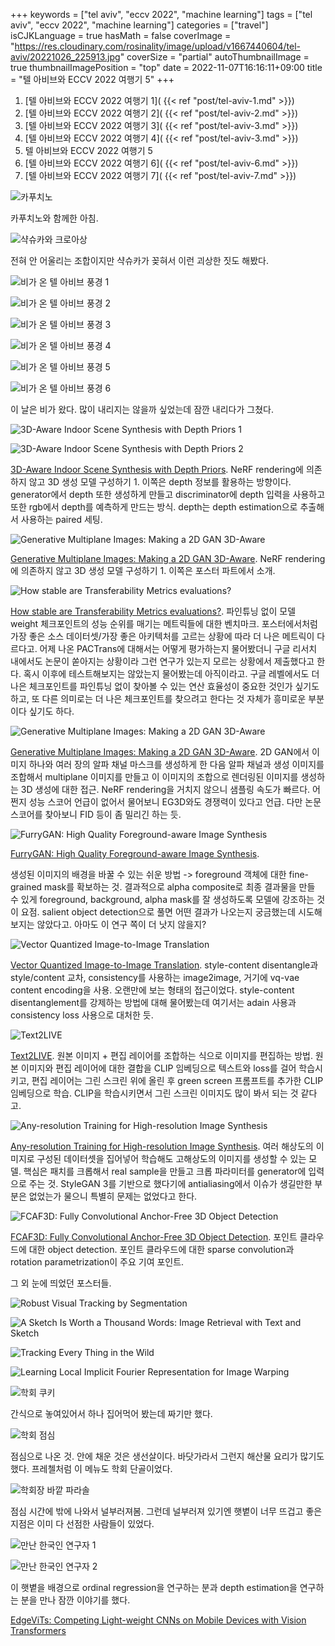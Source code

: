 +++
keywords = ["tel aviv", "eccv 2022", "machine learning"]
tags = ["tel aviv", "eccv 2022", "machine learning"]
categories = ["travel"]
isCJKLanguage = true
hasMath = false
coverImage = "https://res.cloudinary.com/rosinality/image/upload/v1667440604/tel-aviv/20221026_225913.jpg"
coverSize = "partial"
autoThumbnailImage = true
thumbnailImagePosition = "top"
date = 2022-11-07T16:16:11+09:00
title = "텔 아비브와 ECCV 2022 여행기 5"
+++

1. [텔 아비브와 ECCV 2022 여행기 1]( {{< ref "post/tel-aviv-1.md" >}})
2. [텔 아비브와 ECCV 2022 여행기 2]( {{< ref "post/tel-aviv-2.md" >}})
3. [텔 아비브와 ECCV 2022 여행기 3]( {{< ref "post/tel-aviv-3.md" >}})
4. [텔 아비브와 ECCV 2022 여행기 4]( {{< ref "post/tel-aviv-3.md" >}})
5. 텔 아비브와 ECCV 2022 여행기 5
6. [텔 아비브와 ECCV 2022 여행기 6]( {{< ref "post/tel-aviv-6.md" >}})
7. [텔 아비브와 ECCV 2022 여행기 7]( {{< ref "post/tel-aviv-7.md" >}})

<!--start-summary-->

![카푸치노](https://res.cloudinary.com/rosinality/image/upload/c_scale,h_0.5/v1667528721/tel-aviv/20221026_080253.jpg)

카푸치노와 함께한 아침.

![샥슈카와 크로아상](https://res.cloudinary.com/rosinality/image/upload/c_scale,h_0.5/v1667528721/tel-aviv/20221026_081426.jpg)

전혀 안 어울리는 조합이지만 샥슈카가 꽂혀서 이런 괴상한 짓도 해봤다.

![비가 온 텔 아비브 풍경 1](https://res.cloudinary.com/rosinality/image/upload/c_scale,h_0.5/v1667528721/tel-aviv/20221026_082935.jpg)

![비가 온 텔 아비브 풍경 2](https://res.cloudinary.com/rosinality/image/upload/c_scale,h_0.5/v1667528721/tel-aviv/20221026_083100.jpg)

![비가 온 텔 아비브 풍경 3](https://res.cloudinary.com/rosinality/image/upload/c_scale,h_0.5/v1667528721/tel-aviv/20221026_083103.jpg)

![비가 온 텔 아비브 풍경 4](https://res.cloudinary.com/rosinality/image/upload/c_scale,h_0.5/v1667528721/tel-aviv/20221026_092849.jpg)

![비가 온 텔 아비브 풍경 5](https://res.cloudinary.com/rosinality/image/upload/c_scale,h_0.5/v1667528721/tel-aviv/20221026_092853.jpg)

![비가 온 텔 아비브 풍경 6](https://res.cloudinary.com/rosinality/image/upload/c_scale,h_0.5/v1667528721/tel-aviv/20221026_092859.jpg)

이 날은 비가 왔다. 많이 내리지는 않을까 싶었는데 잠깐 내리다가 그쳤다.

![3D-Aware Indoor Scene Synthesis with Depth Priors 1](https://res.cloudinary.com/rosinality/image/upload/c_scale,h_0.5/v1667528721/tel-aviv/20221026_100017.jpg)

![3D-Aware Indoor Scene Synthesis with Depth Priors 2](https://res.cloudinary.com/rosinality/image/upload/c_scale,h_0.5/v1667528721/tel-aviv/20221026_100017.jpg)

[3D-Aware Indoor Scene Synthesis with Depth Priors](https://arxiv.org/abs/2202.08553). NeRF rendering에 의존하지 않고 3D 생성 모델 구성하기 1. 이쪽은 depth 정보를 활용하는 방향이다. generator에서 depth 또한 생성하게 만들고 discriminator에 depth 입력을 사용하고 또한 rgb에서 depth를 예측하게 만드는 방식. depth는 depth estimation으로 추출해서 사용하는 paired 세팅.

![Generative Multiplane Images: Making a 2D GAN 3D-Aware](https://res.cloudinary.com/rosinality/image/upload/c_scale,h_0.5/v1667528721/tel-aviv/20221026_101813.jpg)

[Generative Multiplane Images: Making a 2D GAN 3D-Aware](https://arxiv.org/abs/2207.10642). NeRF rendering에 의존하지 않고 3D 생성 모델 구성하기 1. 이쪽은 포스터 파트에서 소개.

![How stable are Transferability Metrics evaluations?](https://res.cloudinary.com/rosinality/image/upload/c_scale,h_0.5/v1667528721/tel-aviv/20221026_105433.jpg)

[How stable are Transferability Metrics evaluations?](https://arxiv.org/abs/2204.01403). 파인튜닝 없이 모델 weight 체크포인트의 성능 순위를 매기는 메트릭들에 대한 벤치마크. 포스터에서처럼 가장 좋은 소스 데이터셋/가장 좋은 아키텍처를 고르는 상황에 따라 더 나은 메트릭이 다르다고. 어제 나온 PACTrans에 대해서는 어떻게 평가하는지 물어봤더니 구글 리서치 내에서도 논문이 쏟아지는 상황이라 그런 연구가 있는지 모르는 상황에서 제출했다고 한다. 혹시 이후에 테스트해보지는 않았는지 물어봤는데 아직이라고. 구글 레벨에서도 더 나은 체크포인트를 파인튜닝 없이 찾아볼 수 있는 연산 효율성이 중요한 것인가 싶기도 하고, 또 다른 의미로는 더 나은 체크포인트를 찾으려고 한다는 것 자체가 흥미로운 부분이다 싶기도 하다.

![Generative Multiplane Images: Making a 2D GAN 3D-Aware](https://res.cloudinary.com/rosinality/image/upload/c_scale,h_0.5/v1667528721/tel-aviv/20221026_105656.jpg)

[Generative Multiplane Images: Making a 2D GAN 3D-Aware](https://arxiv.org/abs/2207.10642). 2D GAN에서 이미지 하나와 여러 장의 알파 채널 마스크를 생성하게 한 다음 알파 채널과 생성 이미지를 조합해서 multiplane 이미지를 만들고 이 이미지의 조합으로 렌더링된 이미지를 생성하는 3D 생성에 대한 접근. NeRF rendering을 거치지 않으니 샘플링 속도가 빠르다. 어쩐지 성능 스코어 언급이 없어서 물어보니 EG3D와도 경쟁력이 있다고 언급. 다만 논문 스코어를 찾아보니 FID 등이 좀 밀리긴 하는 듯.

![FurryGAN: High Quality Foreground-aware Image Synthesis](https://res.cloudinary.com/rosinality/image/upload/c_scale,h_0.5/v1667528721/tel-aviv/20221026_104759.jpg)

[FurryGAN: High Quality Foreground-aware Image Synthesis](https://arxiv.org/abs/2208.10422).

생성된 이미지의 배경을 바꿀 수 있는 쉬운 방법 -> foreground 객체에 대한 fine-grained mask를 확보하는 것. 결과적으로 alpha composite로 최종 결과물을 만들 수 있게 foreground, background, alpha mask를 잘 생성하도록 모델에 강조하는 것이 요점. salient object detection으로 풀면 어떤 결과가 나오는지 궁금했는데 시도해보지는 않았다고. 아마도 이 연구 쪽이 더 낫지 않을지?

![Vector Quantized Image-to-Image Translation](https://res.cloudinary.com/rosinality/image/upload/c_scale,h_0.5/v1667528721/tel-aviv/20221026_103711.jpg)

[Vector Quantized Image-to-Image Translation](https://arxiv.org/abs/2207.13286). style-content disentangle과 style/content 교차, consistency를 사용하는 image2image, 거기에 vq-vae content encoding을 사용. 오랜만에 보는 형태의 접근이었다. style-content disentanglement를 강제하는 방법에 대해 물어봤는데 여기서는 adain 사용과 consistency loss 사용으로 대처한 듯.

![Text2LIVE](https://res.cloudinary.com/rosinality/image/upload/c_scale,h_0.5/v1667528721/tel-aviv/20221026_105311.jpg)

[Text2LIVE](https://arxiv.org/abs/2204.02491). 원본 이미지 + 편집 레이어를 조합하는 식으로 이미지를 편집하는 방법. 원본 이미지와 편집 레이어에 대한 결합을 CLIP 임베딩으로 텍스트와 loss를 걸어 학습시키고, 편집 레이어는 그린 스크린 위에 올린 후 green screen 프롬프트를 추가한 CLIP 임베딩으로 학습. CLIP을 학습시키면서 그린 스크린 이미지도 많이 봐서 되는 것 같다고.

![Any-resolution Training for High-resolution Image Synthesis](https://res.cloudinary.com/rosinality/image/upload/c_scale,h_0.5/v1667528721/tel-aviv/20221026_111121.jpg)

[Any-resolution Training for High-resolution Image Synthesis](https://arxiv.org/abs/2204.07156). 여러 해상도의 이미지로 구성된 데이터셋을 집어넣어 학습해도 고해상도의 이미지를 생성할 수 있는 모델. 핵심은 패치를 크롭해서 real sample을 만들고 크롭 파라미터를 generator에 입력으로 주는 것. StyleGAN 3를 기반으로 했다기에 antialiasing에서 이슈가 생길만한 부분은 없었는가 물으니 특별히 문제는 없었다고 한다.

![FCAF3D: Fully Convolutional Anchor-Free 3D Object Detection](https://res.cloudinary.com/rosinality/image/upload/c_scale,h_0.5/v1667528721/tel-aviv/20221026_103948.jpg)

[FCAF3D: Fully Convolutional Anchor-Free 3D Object Detection](https://arxiv.org/abs/2112.00322). 포인트 클라우드에 대한 object detection. 포인트 클라우드에 대한 sparse convolution과 rotation parametrization이 주요 기여 포인트.

그 외 눈에 띄었던 포스터들.

![Robust Visual Tracking by Segmentation](https://res.cloudinary.com/rosinality/image/upload/c_scale,h_0.5/v1667528721/tel-aviv/20221026_104434.jpg)

![A Sketch Is Worth a Thousand Words: Image Retrieval with Text and Sketch](https://res.cloudinary.com/rosinality/image/upload/c_scale,h_0.5/v1667528721/tel-aviv/20221026_104506.jpg)

![Tracking Every Thing in the Wild](https://res.cloudinary.com/rosinality/image/upload/c_scale,h_0.5/v1667528721/tel-aviv/20221026_105859.jpg)

![Learning Local Implicit Fourier Representation for Image Warping](https://res.cloudinary.com/rosinality/image/upload/c_scale,h_0.5/v1667528721/tel-aviv/20221026_111745.jpg)

![학회 쿠키](https://res.cloudinary.com/rosinality/image/upload/c_scale,h_0.5/v1667528721/tel-aviv/20221026_110053.jpg)

간식으로 놓여있어서 하나 집어먹어 봤는데 짜기만 했다.

![학회 점심](https://res.cloudinary.com/rosinality/image/upload/c_scale,h_0.5/v1667528721/tel-aviv/20221026_122234.jpg)

점심으로 나온 것. 안에 채운 것은 생선살이다. 바닷가라서 그런지 해산물 요리가 많기도 했다. 프레첼처럼 이 메뉴도 학회 단골이었다.

![학회장 바깥 파라솔](https://res.cloudinary.com/rosinality/image/upload/c_scale,h_0.5/v1667528721/tel-aviv/20221026_135358.jpg)

점심 시간에 밖에 나와서 널부러져봄. 그런데 널부러져 있기엔 햇볕이 너무 뜨겁고 좋은 지점은 이미 다 선점한 사람들이 있었다.

![만난 한국인 연구자 1](https://res.cloudinary.com/rosinality/image/upload/c_scale,h_0.5/v1667528721/tel-aviv/20221026_132444.jpg)

![만난 한국인 연구자 2](https://res.cloudinary.com/rosinality/image/upload/c_scale,h_0.5/v1667528721/tel-aviv/20221026_132723.jpg)

이 햇볕을 배경으로 ordinal regression을 연구하는 분과 depth estimation을 연구하는 분을 만나 잠깐 이야기를 했다.

[EdgeViTs: Competing Light-weight CNNs on Mobile Devices with Vision Transformers](https://arxiv.org/abs/2205.03436)